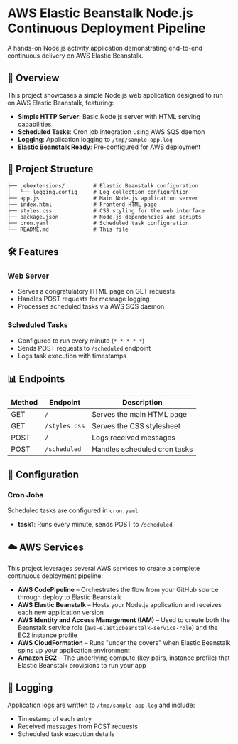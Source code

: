 # AWS Elastic Beanstalk Node.js Continuous Deployment Pipeline

A hands-on Node.js activity application demonstrating end-to-end continuous delivery on AWS Elastic Beanstalk.

## 🚀 Overview

This project showcases a simple Node.js web application designed to run on AWS Elastic Beanstalk, featuring:

- **Simple HTTP Server**: Basic Node.js server with HTML serving capabilities
- **Scheduled Tasks**: Cron job integration using AWS SQS daemon
- **Logging**: Application logging to `/tmp/sample-app.log`
- **Elastic Beanstalk Ready**: Pre-configured for AWS deployment

## 📁 Project Structure

```text
├── .ebextensions/         # Elastic Beanstalk configuration
│   └── logging.config     # Log collection configuration
├── app.js                 # Main Node.js application server
├── index.html             # Frontend HTML page
├── styles.css             # CSS styling for the web interface
├── package.json           # Node.js dependencies and scripts
├── cron.yaml              # Scheduled task configuration
└── README.md              # This file
```

## 🛠️ Features

### Web Server

- Serves a congratulatory HTML page on GET requests
- Handles POST requests for message logging
- Processes scheduled tasks via AWS SQS daemon

### Scheduled Tasks

- Configured to run every minute (`* * * * *`)
- Sends POST requests to `/scheduled` endpoint
- Logs task execution with timestamps

## 📊 Endpoints

| Method | Endpoint | Description |
|--------|----------|-------------|
| GET | `/` | Serves the main HTML page |
| GET | `/styles.css` | Serves the CSS stylesheet |
| POST | `/` | Logs received messages |
| POST | `/scheduled` | Handles scheduled cron tasks |

## 🔧 Configuration

### Cron Jobs

Scheduled tasks are configured in `cron.yaml`:

- **task1**: Runs every minute, sends POST to `/scheduled`

## ☁️ AWS Services

This project leverages several AWS services to create a complete continuous deployment pipeline:

- **AWS CodePipeline** – Orchestrates the flow from your GitHub source through deploy to Elastic Beanstalk
- **AWS Elastic Beanstalk** – Hosts your Node.js application and receives each new application version
- **AWS Identity and Access Management (IAM)** – Used to create both the Beanstalk service role (`aws-elasticbeanstalk-service-role`) and the EC2 instance profile
- **AWS CloudFormation** – Runs "under the covers" when Elastic Beanstalk spins up your application environment
- **Amazon EC2** – The underlying compute (key pairs, instance profile) that Elastic Beanstalk provisions to run your app

## 📝 Logging

Application logs are written to `/tmp/sample-app.log` and include:

- Timestamp of each entry
- Received messages from POST requests
- Scheduled task execution details
